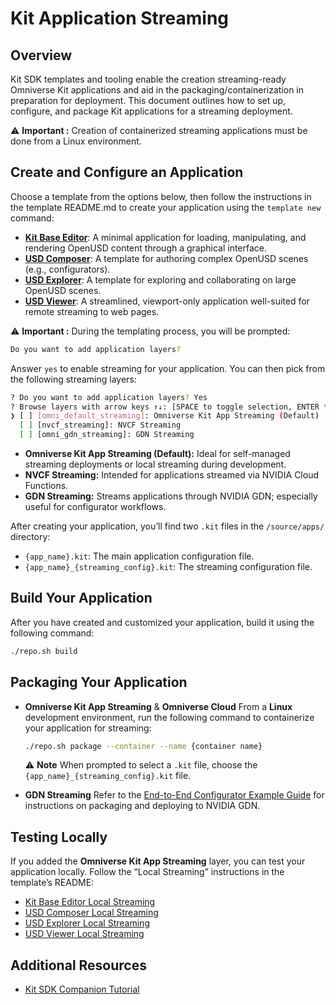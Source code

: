 # Kit Application Streaming

## Overview

Kit SDK templates and tooling enable the creation streaming-ready Omniverse Kit applications and aid in the packaging/containerization in preparation for deployment. This document outlines how to set up, configure, and package Kit applications for a streaming deployment.

:warning: **Important :** Creation of containerized streaming applications must be done from a Linux environment.

## Create and Configure an Application

Choose a template from the options below, then follow the instructions in the template README.md to create your application using the `template new` command:

- **[Kit Base Editor](../../templates/apps/kit_base_editor/)**: A minimal application for loading, manipulating, and rendering OpenUSD content through a graphical interface.
- **[USD Composer](../../templates/apps/usd_composer)**: A template for authoring complex OpenUSD scenes (e.g., configurators).
- **[USD Explorer](../../templates/apps/usd_explorer)**: A template for exploring and collaborating on large OpenUSD scenes.
- **[USD Viewer](../../templates/apps/usd_viewer)**: A streamlined, viewport-only application well-suited for remote streaming to web pages.

:warning: **Important :** During the templating process, you will be prompted:

```bash
Do you want to add application layers?
```

Answer `yes` to enable streaming for your application. You can then pick from the following streaming layers:

```bash
? Do you want to add application layers? Yes
? Browse layers with arrow keys ↑↓: [SPACE to toggle selection, ENTER to confirm selection(s)]
❯ [ ] [omni_default_streaming]: Omniverse Kit App Streaming (Default)
  [ ] [nvcf_streaming]: NVCF Streaming
  [ ] [omni_gdn_streaming]: GDN Streaming
```

- **Omniverse Kit App Streaming (Default):** Ideal for self-managed streaming deployments or local streaming during development.
- **NVCF Streaming:** Intended for applications streamed via NVIDIA Cloud Functions.
- **GDN Streaming:** Streams applications through NVIDIA GDN; especially useful for configurator workflows.


After creating your application, you’ll find two `.kit` files in the `/source/apps/` directory:
- `{app_name}.kit`: The main application configuration file.
- `{app_name}_{streaming_config}.kit`: The streaming configuration file.

## Build Your Application
After you have created and customized your application, build it using the following command:

```bash
./repo.sh build
```

## Packaging Your Application

- **Omniverse Kit App Streaming** & **Omniverse Cloud**
  From a **Linux** development environment, run the following command to containerize your application for streaming:

  ```bash
  ./repo.sh package --container --name {container name}
  ```

  :warning: **Note**
  When prompted to select a `.kit` file, choose the `{app_name}_{streaming_config}.kit` file.

- **GDN Streaming**
  Refer to the [End-to-End Configurator Example Guide](https://docs.omniverse.nvidia.com/auto-config/latest/overview.html) for instructions on packaging and deploying to NVIDIA GDN.

## Testing Locally

If you added the **Omniverse Kit App Streaming** layer, you can test your application locally. Follow the “Local Streaming” instructions in the template’s README:

- [Kit Base Editor Local Streaming](../../templates/apps/kit_base_editor/README.md#local-streaming)
- [USD Composer Local Streaming](../../templates/apps/usd_composer/README.md#local-streaming)
- [USD Explorer Local Streaming](../../templates/apps/usd_explorer/README.md#local-streaming)
- [USD Viewer Local Streaming](../../templates/apps/usd_viewer/README.md#local-streaming)

## Additional Resources

- [Kit SDK Companion Tutorial](https://docs.omniverse.nvidia.com/kit/docs/kit-app-template/latest/docs/intro.html)
